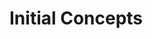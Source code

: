 # Initial Concepts

<!-- Stub: This file is intended to describe the initial concepts of the long book. -->
